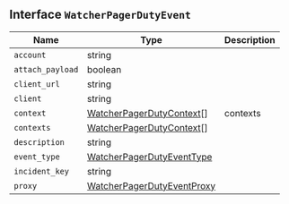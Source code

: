 ## Interface `WatcherPagerDutyEvent`

| Name | Type | Description |
| - | - | - |
| `account` | string | &nbsp; |
| `attach_payload` | boolean | &nbsp; |
| `client_url` | string | &nbsp; |
| `client` | string | &nbsp; |
| `context` | [WatcherPagerDutyContext](./WatcherPagerDutyContext.md)[] | contexts |
| `contexts` | [WatcherPagerDutyContext](./WatcherPagerDutyContext.md)[] | &nbsp; |
| `description` | string | &nbsp; |
| `event_type` | [WatcherPagerDutyEventType](./WatcherPagerDutyEventType.md) | &nbsp; |
| `incident_key` | string | &nbsp; |
| `proxy` | [WatcherPagerDutyEventProxy](./WatcherPagerDutyEventProxy.md) | &nbsp; |
